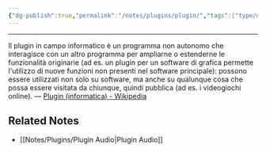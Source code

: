 ```yaml
---
{"dg-publish":true,"permalink":"/notes/plugins/plugin/","tags":["type/dashboard/MOC"]}
---
```



---
Il plugin in campo informatico è un programma non autonomo che interagisce con un altro programma per ampliarne o estenderne le funzionalità originarie (ad es. un plugin per un software di grafica permette l'utilizzo di nuove funzioni non presenti nel software principale): possono essere utilizzati non solo su software, ma anche su qualunque cosa che possa essere visitata da chiunque, quindi pubblica (ad es. i videogiochi online). — [Plugin (informatica) - Wikipedia](https://it.wikipedia.org/wiki/Plugin_(informatica))





## Related Notes

- [[Notes/Plugins/Plugin Audio\|Plugin Audio]]